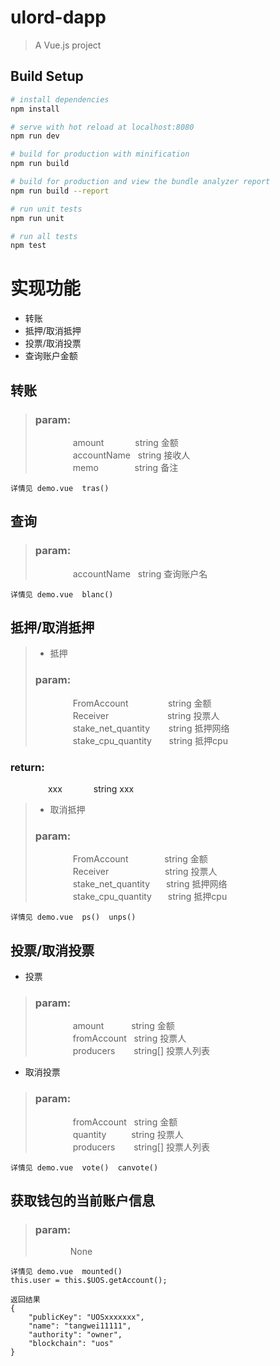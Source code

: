 # ulord-dapp

> A Vue.js project

## Build Setup

``` bash
# install dependencies
npm install

# serve with hot reload at localhost:8080
npm run dev

# build for production with minification
npm run build

# build for production and view the bundle analyzer report
npm run build --report

# run unit tests
npm run unit

# run all tests
npm test
```


#  实现功能
* 转账
* 抵押/取消抵押
* 投票/取消投票
* 查询账户金额


##  转账 

>### **param:**  
> &emsp;&emsp;&emsp;&emsp; amount         &emsp;&emsp;&emsp;    string 金额  
> &emsp;&emsp;&emsp;&emsp; accountName    &nbsp; string 接收人   
> &emsp;&emsp;&emsp;&emsp; memo           &emsp;&emsp;&emsp;&nbsp;&nbsp;     string 备注  

```
详情见 demo.vue  tras()

```

## 查询
> ### **param:**  
> &emsp;&emsp;&emsp;&emsp; accountName    &nbsp; string  查询账户名   

```
详情见 demo.vue  blanc()

```

## 抵押/取消抵押

> * 抵押  
> ### **param:**  
> &emsp;&emsp;&emsp;&emsp; FromAccount         &emsp;&nbsp;&nbsp;&emsp;&nbsp;&nbsp;&nbsp;&nbsp;&nbsp;  string 金额  
> &emsp;&emsp;&emsp;&emsp; Receiver    &emsp;&emsp;&emsp;&emsp;&emsp;&nbsp;&nbsp;&nbsp;&nbsp; string 投票人   
> &emsp;&emsp;&emsp;&emsp; stake_net_quantity           &emsp;&nbsp;&nbsp;     string 抵押网络  
> &emsp;&emsp;&emsp;&emsp; stake_cpu_quantity           &nbsp;&nbsp;&nbsp;&nbsp;&nbsp;     string 抵押cpu 
### **return:**  
&emsp;&emsp;&emsp;&emsp; xxx         &emsp;&emsp;&emsp;    string xxx  
> * 取消抵押
> ### **param:**  
> &emsp;&emsp;&emsp;&emsp; FromAccount         &emsp;&emsp;&emsp;&nbsp;&nbsp;    string 金额  
> &emsp;&emsp;&emsp;&emsp; Receiver    &emsp;&emsp;&emsp;&emsp;&emsp;&nbsp;&nbsp;&nbsp; string 投票人   
> &emsp;&emsp;&emsp;&emsp; stake_net_quantity           &emsp;&nbsp;    string 抵押网络  
> &emsp;&emsp;&emsp;&emsp; stake_cpu_quantity          &emsp;&nbsp;    string 抵押cpu  


```
详情见 demo.vue  ps()  unps()
```


## 投票/取消投票

* 投票 
> ### **param:**  
> &emsp;&emsp;&emsp;&emsp; amount         &emsp;&emsp;&nbsp;&nbsp;    string 金额  
> &emsp;&emsp;&emsp;&emsp; fromAccount    &nbsp; string 投票人   
> &emsp;&emsp;&emsp;&emsp; producers      &emsp;&nbsp;&nbsp;     string[] 投票人列表  


* 取消投票
> ### **param:**  
> &emsp;&emsp;&emsp;&emsp; fromAccount  &nbsp;    string 金额  
> &emsp;&emsp;&emsp;&emsp; quantity     &nbsp;&emsp;&emsp; string 投票人   
> &emsp;&emsp;&emsp;&emsp; producers    &emsp;&nbsp;&nbsp;     string[] 投票人列表 


```
详情见 demo.vue  vote()  canvote()
```

## 获取钱包的当前账户信息
> ### **param:**  
> &emsp;&emsp;&emsp;&emsp;None
```
详情见 demo.vue  mounted()
this.user = this.$UOS.getAccount();

返回结果  
{
    "publicKey": "UOSxxxxxxx",
    "name": "tangwei11111",
    "authority": "owner",
    "blockchain": "uos"
}


```
